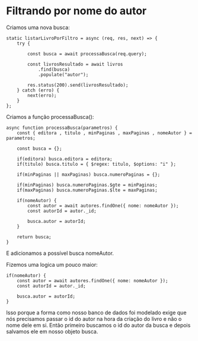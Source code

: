 # Filtrando por nome do autor

Criamos uma nova busca:

    static listarLivroPorFiltro = async (req, res, next) => {
        try {

            const busca = await processaBusca(req.query);
        
            const livrosResultado = await livros
                .find(busca)
                .populate("autor");

            res.status(200).send(livrosResultado);
        } catch (erro) {
            next(erro);
        }
    };

Criamos a função processaBusca():

    async function processaBusca(parametros) {
        const { editora , titulo , minPaginas , maxPaginas , nomeAutor } = parametros;

        const busca = {};

        if(editora) busca.editora = editora;
        if(titulo) busca.titulo = { $regex: titulo, $options: "i" };

        if(minPaginas || maxPaginas) busca.numeroPaginas = {};

        if(minPaginas) busca.numeroPaginas.$gte = minPaginas;
        if(maxPaginas) busca.numeroPaginas.$lte = maxPaginas;

        if(nomeAutor) {
            const autor = await autores.findOne({ nome: nomeAutor });
            const autorId = autor._id;

            busca.autor = autorId;
        }

        return busca;
    }

E adicionamos a possível busca nomeAutor.

Fizemos uma logica um pouco maior:

    if(nomeAutor) {
        const autor = await autores.findOne({ nome: nomeAutor });
        const autorId = autor._id;

        busca.autor = autorId;
    }

Isso porque a forma como nosso banco de dados foi modelado exige que nós precisamos passar o id do autor na hora da criação do livro e não o nome dele em si. Então primeiro buscamos o id do autor da busca e depois salvamos ele em nosso objeto busca.